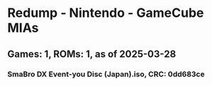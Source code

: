 # Redump - Nintendo - GameCube MIAs
## Games: 1, ROMs: 1, as of 2025-03-28

### SmaBro DX Event-you Disc (Japan).iso, CRC: 0dd683ce
